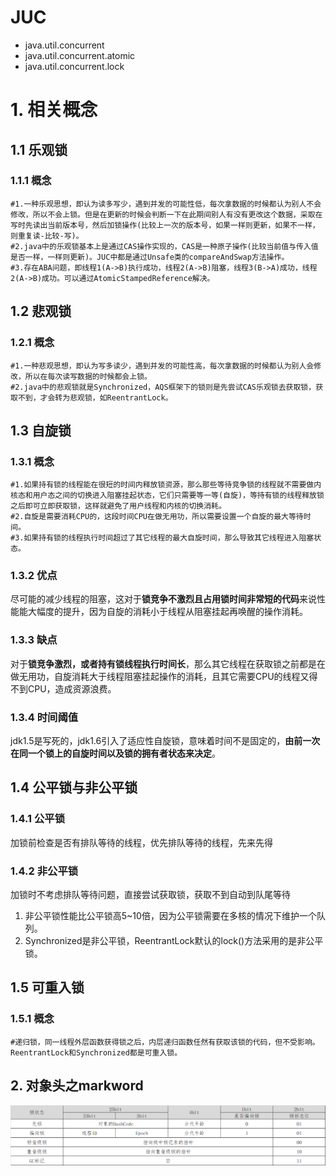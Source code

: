 # JUC

- java.util.concurrent
- java.util.concurrent.atomic
- java.util.concurrent.lock

# 1. 相关概念

## 1.1 乐观锁

### 1.1.1 概念

```shell
#1.一种乐观思想，即认为读多写少，遇到并发的可能性低，每次拿数据的时候都认为别人不会修改，所以不会上锁。但是在更新的时候会判断一下在此期间别人有没有更改这个数据，采取在写时先读出当前版本号，然后加锁操作(比较上一次的版本号，如果一样则更新，如果不一样，则重复读-比较-写)。
#2.java中的乐观锁基本上是通过CAS操作实现的，CAS是一种原子操作(比较当前值与传入值是否一样，一样则更新)。JUC中都是通过Unsafe类的compareAndSwap方法操作。
#3.存在ABA问题，即线程1(A->B)执行成功，线程2(A->B)阻塞，线程3(B->A)成功，线程2(A->B)成功。可以通过AtomicStampedReference解决。
```

## 1.2 悲观锁

### 1.2.1 概念

```shell
#1.一种悲观思想，即认为写多读少，遇到并发的可能性高，每次拿数据的时候都认为别人会修改，所以在每次读写数据的时候都会上锁。
#2.java中的悲观锁就是Synchronized，AQS框架下的锁则是先尝试CAS乐观锁去获取锁，获取不到，才会转为悲观锁，如ReentrantLock。
```

## 1.3 自旋锁

### 1.3.1 概念

```shell
#1.如果持有锁的线程能在很短的时间内释放锁资源，那么那些等待竞争锁的线程就不需要做内核态和用户态之间的切换进入阻塞挂起状态，它们只需要等一等(自旋)，等持有锁的线程释放锁之后即可立即获取锁，这样就避免了用户线程和内核的切换消耗。
#2.自旋是需要消耗CPU的，这段时间CPU在做无用功，所以需要设置一个自旋的最大等待时间。
#3.如果持有锁的线程执行时间超过了其它线程的最大自旋时间，那么导致其它线程进入阻塞状态。
```

### 1.3.2 优点

尽可能的减少线程的阻塞，这对于**锁竞争不激烈且占用锁时间非常短的代码**来说性能能大幅度的提升，因为自旋的消耗小于线程从阻塞挂起再唤醒的操作消耗。

### 1.3.3 缺点

对于**锁竞争激烈，或者持有锁线程执行时间长**，那么其它线程在获取锁之前都是在做无用功，自旋消耗大于线程阻塞挂起操作的消耗，且其它需要CPU的线程又得不到CPU，造成资源浪费。

### 1.3.4 时间阈值

jdk1.5是写死的，jdk1.6引入了适应性自旋锁，意味着时间不是固定的，**由前一次在同一个锁上的自旋时间以及锁的拥有者状态来决定**。

## 1.4 公平锁与非公平锁

### 1.4.1 公平锁

加锁前检查是否有排队等待的线程，优先排队等待的线程，先来先得

### 1.4.2 非公平锁

加锁时不考虑排队等待问题，直接尝试获取锁，获取不到自动到队尾等待

1. 非公平锁性能比公平锁高5~10倍，因为公平锁需要在多核的情况下维护一个队列。
2. Synchronized是非公平锁，ReentrantLock默认的lock()方法采用的是非公平锁。

## 1.5 可重入锁

### 1.5.1 概念

```shell
#递归锁，同一线程外层函数获得锁之后，内层递归函数任然有获取该锁的代码，但不受影响。ReentrantLock和Synchronized都是可重入锁。
```

## 2. 对象头之markword

![](images\对象头之Markword.png)

